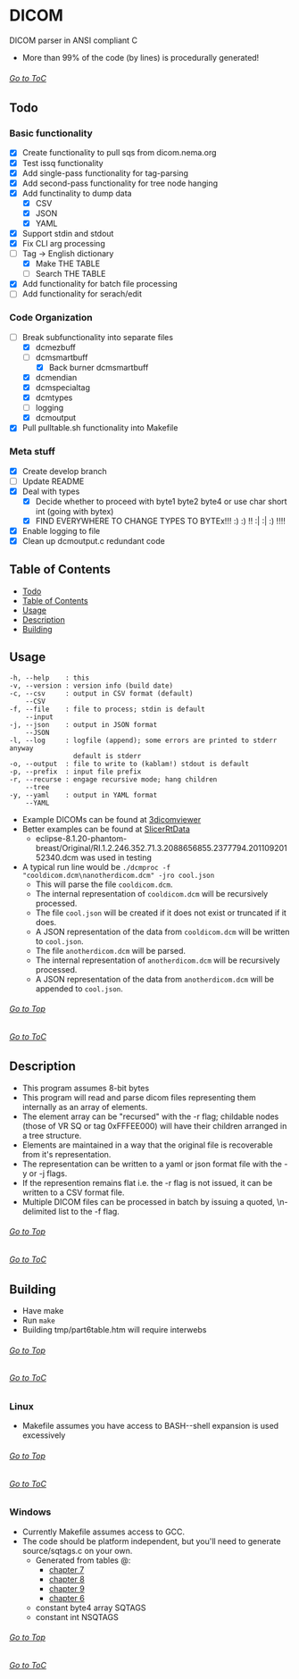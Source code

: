 <a top="top"/>

# DICOM
DICOM parser in ANSI compliant C
- More than 99% of the code (by lines) is procedurally generated!

###### [Go to ToC](#table-of-contents)

## Todo
### Basic functionality
- [x] Create functionality to pull sqs from dicom.nema.org
- [x] Test issq functionality
- [x] Add single-pass functionality for tag-parsing
- [x] Add second-pass functionality for tree node hanging
- [x] Add functinality to dump data
  - [x] CSV
  - [x] JSON
  - [x] YAML
- [x] Support stdin and stdout
- [x] Fix CLI arg processing
- [ ] Tag -> English dictionary
  - [x] Make THE TABLE
  - [ ] Search THE TABLE
- [x] Add functionality for batch file processing
- [ ] Add functionality for serach/edit
### Code Organization
- [ ] Break subfunctionality into separate files
  - [x] dcmezbuff
  - [ ] dcmsmartbuff
    - [x] Back burner dcmsmartbuff
  - [x] dcmendian
  - [x] dcmspecialtag
  - [x] dcmtypes
  - [ ] logging
  - [x] dcmoutput
- [x] Pull pulltable.sh functionality into Makefile
### Meta stuff
- [x] Create develop branch
- [ ] Update README
- [x] Deal with types
  - [x] Decide whether to proceed with byte1 byte2 byte4 or use char short int (going with bytex)
  - [x] FIND EVERYWHERE TO CHANGE TYPES TO BYTEx!!! :) :) !! :| :| :) !!!!
- [x] Enable logging to file
- [x] Clean up dcmoutput.c redundant code

## Table of Contents
- [Todo](#todo)
- [Table of Contents](#top)
- [Usage](#usage)
- [Description](#description)
- [Building](#building)

## Usage
```
-h, --help    : this
-v, --version : version info (build date)
-c, --csv     : output in CSV format (default)
    --CSV
-f, --file    : file to process; stdin is default
    --input
-j, --json    : output in JSON format
    --JSON
-l, --log     : logfile (append); some errors are printed to stderr anyway
                default is stderr
-o, --output  : file to write to (kablam!) stdout is default
-p, --prefix  : input file prefix
-r, --recurse : engage recursive mode; hang children
    --tree
-y, --yaml    : output in YAML format
    --YAML
```
- Example DICOMs can be found at [3dicomviewer](https://3dicomviewer.com/dicom-library)
- Better examples can be found at [SlicerRtData](https://github.com/SlicerRt/SlicerRtData)
  - eclipse-8.1.20-phantom-breast/Original/RI.1.2.246.352.71.3.2088656855.2377794.20110920152340.dcm was used in testing
- A typical run line would be `./dcmproc -f "cooldicom.dcm\nanotherdicom.dcm" -jro cool.json`
  - This will parse the file `cooldicom.dcm`.
  - The internal representation of `cooldicom.dcm` will be recursively processed.
  - The file `cool.json` will be created if it does not exist or truncated if it does.
  - A JSON representation of the data from `cooldicom.dcm` will be written to `cool.json`.
  - The file `anotherdicom.dcm` will be parsed.
  - The internal representation of `anotherdicom.dcm` will be recursively processed.
  - A JSON representation of the data from `anotherdicom.dcm` will be appended to `cool.json`.

###### [Go to Top](#top)
###### [Go to ToC](#table-of-contents)

## Description
- This program assumes 8-bit bytes
- This program will read and parse dicom files representing them internally as an array of elements.
- The element array can be "recursed" with the -r flag; childable nodes (those of VR SQ or tag 0xFFFEE000) will have their children arranged in a tree structure.
- Elements are maintained in a way that the original file is recoverable from it's representation.
- The representation can be written to a yaml or json format file with the -y or -j flags.
- If the represention remains flat i.e. the -r flag is not issued, it can be written to a CSV format file.
- Multiple DICOM files can be processed in batch by issuing a quoted, \n-delimited list to the -f flag.

###### [Go to Top](#top)
###### [Go to ToC](#table-of-contents)

## Building
  - Have make
  - Run `make`
  - Building tmp/part6table.htm will require interwebs

###### [Go to Top](#top)
###### [Go to ToC](#table-of-contents)

### Linux
- Makefile assumes you have access to BASH--shell expansion is used excessively

###### [Go to Top](#top)
###### [Go to ToC](#table-of-contents)

### Windows
- Currently Makefile assumes access to GCC.
- The code should be platform independent, but you'll need to generate source/sqtags.c on your own.
  - Generated from tables @:
    - [chapter 7](https://dicom.nema.org/medical/dicom/current/output/chtml/part06/chapter_7.html)
    - [chapter 8](https://dicom.nema.org/medical/dicom/current/output/chtml/part06/chapter_8.html)
    - [chapter 9](https://dicom.nema.org/medical/dicom/current/output/chtml/part06/chapter_9.html)
    - [chapter 6](https://dicom.nema.org/medical/dicom/current/output/chtml/part06/chapter_6.html)
  - constant byte4 array SQTAGS
  - constant int NSQTAGS

###### [Go to Top](#top)
###### [Go to ToC](#table-of-contents)
